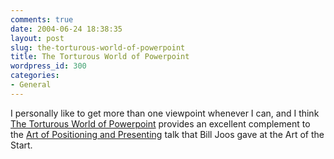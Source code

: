 ```yaml
---
comments: true
date: 2004-06-24 18:38:35
layout: post
slug: the-torturous-world-of-powerpoint
title: The Torturous World of Powerpoint
wordpress_id: 300
categories:
- General
---
```


I personally like to get more than one viewpoint whenever I can, and I think [The Torturous World of Powerpoint](http://www.feld.com/blog/archives/2004/06/the_torturous_w.html) provides an excellent complement to the [Art of Positioning and Presenting](http://www.bitsplitter.net/blog/index.php?p=294) talk that Bill Joos gave at the Art of the Start.

